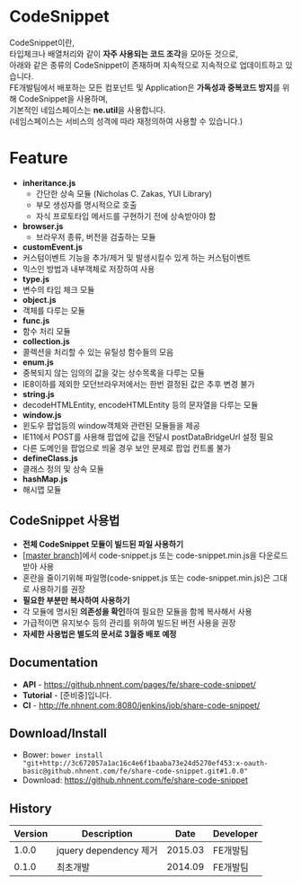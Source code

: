 
# CodeSnippet

CodeSnippet이란,<br />
타입체크나 배열처리와 같이 **자주 사용되는 코드 조각**을 모아둔 것으로,<br />
아래와 같은 종류의 CodeSnippet이 존재하며 지속적으로 지속적으로 업데이트하고 있습니다.<br />
FE개발팀에서 배포하는 모든 컴포넌트 및 Application은 **가독성과 중복코드 방지**를 위해 CodeSnippet을 사용하며,<br />
기본적인 네임스페이스는 **ne.util**을 사용합니다.<br />
(네임스페이스는 서비스의 성격에 따라 재정의하여 사용할 수 있습니다.)<br />


# Feature
* **inheritance.js**
  * 간단한 상속 모듈 (Nicholas C. Zakas, YUI Library)
  * 부모 생성자를 명시적으로 호출
  * 자식 프로토타입 메서드를 구현하기 전에 상속받아야 함
* **browser.js**
  * 브라우저 종류, 버전을 검출하는 모듈
* **customEvent.js**
 * 커스텀이벤트 기능을 추가/제거 및 발생시킬수 있게 하는 커스텀이벤트
 * 믹스인 방법과 내부객체로 저장하여 사용
* **type.js**
 * 변수의 타입 체크 모듈
* **object.js**
 * 객체를 다루는 모듈
* **func.js**
 * 함수 처리 모듈
* **collection.js**
 * 콜렉션을 처리할 수 있는 유틸성 함수들의 모음
* **enum.js**
 * 중복되지 않는 임의의 값을 갖는 상수목록을 다루는 모듈
 * IE8이하를 제외한 모던브라우저에서는 한번 결정된 값은 추후 변경 불가
* **string.js**
 * decodeHTMLEntity, encodeHTMLEntity 등의 문자열을 다루는 모듈
* **window.js**
 * 윈도우 팝업등의 window객체와 관련된 모듈들을 제공
 * IE11에서 POST를 사용해 팝업에 값을 전달시 postDataBridgeUrl 설정 필요
 * 다른 도메인을 팝업으로 띄울 경우 보안 문제로 팝업 컨트롤 불가
* **defineClass.js**
 * 클래스 정의 및 상속 모듈
* **hashMap.js**
 * 해시맵 모듈

## CodeSnippet 사용법
* **전체 CodeSnippet 모듈이 빌드된 파일 사용하기**
 * [[master branch]](https://github.nhnent.com/FE/Share-CodeSnippet)에서 code-snippet.js 또는 code-snippet.min.js을 다운로드 받아 사용
 * 혼란을 줄이기위해 파일명(code-snippet.js 또는 code-snippet.min.js)은 그대로 사용하기를 권장
* **필요한 부분만 복사하여 사용하기**
 * 각 모듈에 명시된 **의존성을 확인**하여 필요한 모듈을 함께 복사해서 사용
 * 가급적이면 유지보수 등의 관리를 위하여 빌드된 버전 사용을 권장
* **자세한 사용법은 별도의 문서로 3월중 배포 예정**

## Documentation
* **API** - https://github.nhnent.com/pages/fe/share-code-snippet/
* **Tutorial** - [준비중]입니다.
* **CI** - http://fe.nhnent.com:8080/jenkins/job/share-code-snippet/

## Download/Install
* Bower: `bower install "git+http://3c672057a1ac16c4e6f1baaba73e24d5270ef453:x-oauth-basic@github.nhnent.com/fe/share-code-snippet.git#1.0.0"`
* Download: https://github.nhnent.com/fe/share-code-snippet


## History
| Version | Description | Date | Developer |
| ---- | ---- | ---- | ---- |
| 1.0.0 | jquery dependency 제거 | 2015.03 | FE개발팀 |
| 0.1.0 | 최초개발 | 2014.09 | FE개발팀 |
